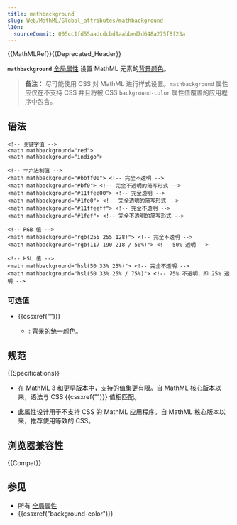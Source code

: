 ```yaml
---
title: mathbackground
slug: Web/MathML/Global_attributes/mathbackground
l10n:
  sourceCommit: 005cc1fd55aadcdcbd9aabbed7d648a275f8f23a
---
```


{{MathMLRef}}{{Deprecated_Header}}

**`mathbackground`** [全局属性](/zh-CN/docs/Web/MathML/Global_attributes) 设置 MathML 元素的[背景颜色](/zh-CN/docs/Web/CSS/background-color)。

> **备注：** 尽可能使用 CSS 对 MathML 进行样式设置。`mathbackground` 属性应仅在不支持 CSS 并且将被 CSS `background-color` 属性值覆盖的应用程序中包含。

## 语法

```html-nolint
<!-- 关键字值 -->
<math mathbackground="red">
<math mathbackground="indigo">

<!-- 十六进制值 -->
<math mathbackground="#bbff00"> <!-- 完全不透明 -->
<math mathbackground="#bf0"> <!-- 完全不透明的简写形式 -->
<math mathbackground="#11ffee00"> <!-- 完全透明 -->
<math mathbackground="#1fe0"> <!-- 完全透明的简写形式 -->
<math mathbackground="#11ffeeff"> <!-- 完全不透明 -->
<math mathbackground="#1fef"> <!-- 完全不透明的简写形式 -->

<!-- RGB 值 -->
<math mathbackground="rgb(255 255 128)"> <!-- 完全不透明 -->
<math mathbackground="rgb(117 190 218 / 50%)"> <!-- 50% 透明 -->

<!-- HSL 值 -->
<math mathbackground="hsl(50 33% 25%)"> <!-- 完全不透明 -->
<math mathbackground="hsl(50 33% 25% / 75%)"> <!-- 75% 不透明，即 25% 透明 -->
```

### 可选值

- {{cssxref("<color>")}}
  - : 背景的统一颜色。

## 规范

{{Specifications}}

- 在 MathML 3 和更早版本中，支持的值集更有限。自 MathML 核心版本以来，语法与 CSS {{cssxref("<color>")}} 值相匹配。

- 此属性设计用于不支持 CSS 的 MathML 应用程序。自 MathML 核心版本以来，推荐使用等效的 CSS。

## 浏览器兼容性

{{Compat}}

## 参见

- 所有 [全局属性](/zh-CN/docs/Web/MathML/Global_attributes)
- {{cssxref("background-color")}}
